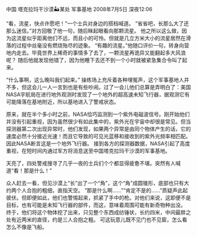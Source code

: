 中国 塔克拉玛干沙漠🏜️某处 军事基地
2008年7月5日 深夜12:06

“看，流星，快点许愿吧！”一个士兵对身边的搭档喊道。
“省省吧，长那么大了还那么迷信。”对方回敬了他一句，随后眯起眼看向那颗流星。
他之所以这么做，因为这流星似乎距离他们不远，而且小的可怜。但就是几立方米大小的流星居然在滑落的过程中丝毫没有燃烧殆尽的迹象。
“有趣的流星。”他随口评价一句，转身向营地内走去。毕竟世界上稀奇的事情多了去了，一颗流星再诡异又能翻起多大风浪呢？
随后他就发现他错了，因为他睡下去还不到一个小时就被紧急集合令叫了起来。

“什么事啊，这么晚叫我们起来。”
操练场上充斥着各种埋冤声，这个军事基地人并不多，但这会儿一人一言到也是有些吵闹。过了一会儿他们总算是弄明白了：美国NASA宇航局在进行地外观测时发现了一个地外的超高速未知飞行器，据观测它有可能降落在基地附近，所以基地进入了警戒状态。

原来，就在半个多小时之前，NASA恰巧监测到一个紫外电磁波信号。刚开始他们并没有引起重视，因为虽然很少有如此集中的，紫外光在宇宙中却很是常见。但当探测器第二次出现异常时，他们发现，如果两个异常是由同个物体产生的话，它的速度必然十分接近光速！而且它导致的可见光蓝移和接收到的紫外光频率相匹配。
因此NASA断言这是一个地外飞行器。
接到各方的探测器数据，NASA引起了高度重视，在短时间内通过军方将消息送至中国塔克拉玛干沙漠的军事基地。

天亮了，四处警戒搜寻了几乎一夜的士兵们个个都显得疲惫不堪。突然有人喊道“看！那是什么！”

众人赶去一看，但见沙漠上“长”出了一个“角”，这个“角”成圆锥形，底部也只有大约两个人合抱的粗细，直指天空。
“那是什么啊……”“肯定不是的……”质疑声此起彼伏。但即便如此，他们也警惕起来，抓紧了手中的枪。对他们来说，这即便不是目标，也有可能是未知飞行器的部件，而这，意味着周围可能有新奇物种出没。
终于，他们将这个物体挖了出来，只见整个东西成纺锤状，长约四米，中间最胖之处有近两米的直径，约是三人合抱之粗。
可这玩意儿既不见门也不见窗，怎么看怎么不像是飞船。

